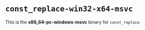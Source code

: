 # `const_replace-win32-x64-msvc`

This is the **x86_64-pc-windows-msvc** binary for `const_replace`
